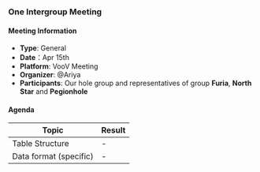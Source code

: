 ### One Intergroup Meeting

#### Meeting Information
- **Type**: General
- **Date**：Apr 15th
- **Platform**: VooV Meeting
- **Organizer**: @Ariya
- **Participants**: Our hole group and representatives of group **Furia**, **North Star** and **Pegionhole**

#### Agenda
|Topic|Result|
|-|-|
|Table Structure|-|
|Data format (specific)|-|

